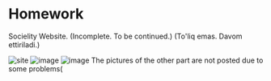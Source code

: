 # Homework
Socielity Website.
(Incomplete. To be continued.)
(To'liq emas. Davom ettiriladi.)

![site](https://user-images.githubusercontent.com/120991965/235843738-536adcb7-57af-4942-ad82-f3ee16638735.png)
![image](https://user-images.githubusercontent.com/120991965/236584935-2932205b-2eea-4059-a625-69d5e0e25d0c.png)
![image](https://user-images.githubusercontent.com/120991965/236585168-43b4208a-f225-4804-b071-dd05164ab67c.png)
The pictures of the other part are not posted due to some problems(
